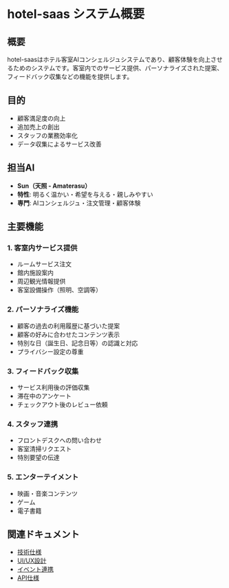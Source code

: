 # hotel-saas システム概要

## 概要
hotel-saasはホテル客室AIコンシェルジュシステムであり、顧客体験を向上させるためのシステムです。客室内でのサービス提供、パーソナライズされた提案、フィードバック収集などの機能を提供します。

## 目的
- 顧客満足度の向上
- 追加売上の創出
- スタッフの業務効率化
- データ収集によるサービス改善

## 担当AI
- **Sun（天照 - Amaterasu）**
- **特性**: 明るく温かい・希望を与える・親しみやすい
- **専門**: AIコンシェルジュ・注文管理・顧客体験

## 主要機能

### 1. 客室内サービス提供
- ルームサービス注文
- 館内施設案内
- 周辺観光情報提供
- 客室設備操作（照明、空調等）

### 2. パーソナライズ機能
- 顧客の過去の利用履歴に基づいた提案
- 顧客の好みに合わせたコンテンツ表示
- 特別な日（誕生日、記念日等）の認識と対応
- プライバシー設定の尊重

### 3. フィードバック収集
- サービス利用後の評価収集
- 滞在中のアンケート
- チェックアウト後のレビュー依頼

### 4. スタッフ連携
- フロントデスクへの問い合わせ
- 客室清掃リクエスト
- 特別要望の伝達

### 5. エンターテイメント
- 映画・音楽コンテンツ
- ゲーム
- 電子書籍

## 関連ドキュメント
- [技術仕様](./technical-spec.md)
- [UI/UX設計](./ui-ux-design.md)
- [イベント連携](../../integration/events/saas-events.md)
- [API仕様](../../api/endpoints/saas-api.md)